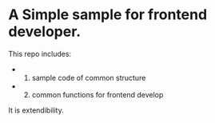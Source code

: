 A Simple sample for frontend developer.
==================================================

This repo includes:

* 1. sample code of common structure
* 2. common functions for frontend develop


It is extendibility.